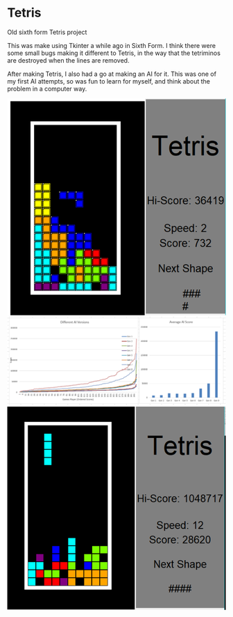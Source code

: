 # Tetris
Old sixth form Tetris project

This was make using Tkinter a while ago in Sixth Form.
I think there were some small bugs making it different to Tetris,
in the way that the tetriminos are destroyed when the lines are removed.

After making Tetris, I also had a go at making an AI for it. This 
was one of my first AI attempts, so was fun to learn for myself,
and think about the problem in a computer way.

![1](/1.PNG)
![2](/2.PNG)
![3](/3.PNG)  
